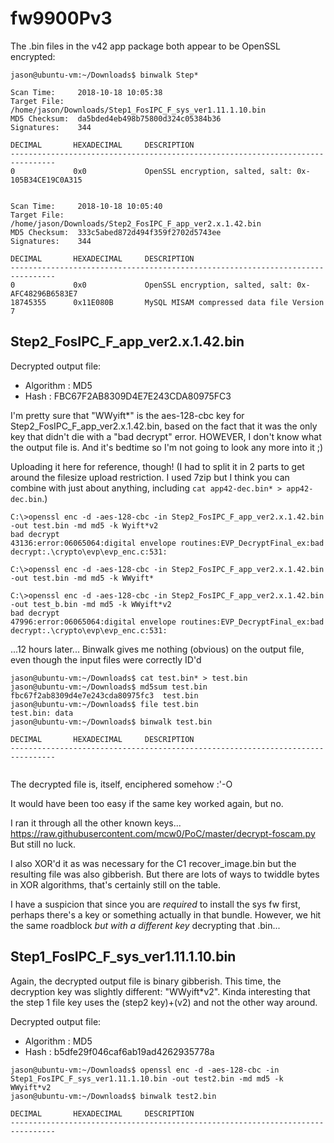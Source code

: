 # fw9900Pv3

The .bin files in the v42 app package both appear to be OpenSSL encrypted:

```
jason@ubuntu-vm:~/Downloads$ binwalk Step*

Scan Time:     2018-10-18 10:05:38
Target File:   /home/jason/Downloads/Step1_FosIPC_F_sys_ver1.11.1.10.bin
MD5 Checksum:  da5bded4eb498b75800d324c05384b36
Signatures:    344

DECIMAL       HEXADECIMAL     DESCRIPTION
--------------------------------------------------------------------------------
0             0x0             OpenSSL encryption, salted, salt: 0x-105B34CE19C0A315


Scan Time:     2018-10-18 10:05:40
Target File:   /home/jason/Downloads/Step2_FosIPC_F_app_ver2.x.1.42.bin
MD5 Checksum:  333c5abed872d494f359f2702d5743ee
Signatures:    344

DECIMAL       HEXADECIMAL     DESCRIPTION
--------------------------------------------------------------------------------
0             0x0             OpenSSL encryption, salted, salt: 0x-AFC48296B6583E7
18745355      0x11E080B       MySQL MISAM compressed data file Version 7
```


## Step2_FosIPC_F_app_ver2.x.1.42.bin

Decrypted output file:
* Algorithm : MD5
* Hash      : FBC67F2AB8309D4E7E243CDA80975FC3

I'm pretty sure that "WWyift*" is the aes-128-cbc key for Step2_FosIPC_F_app_ver2.x.1.42.bin, based on the fact that it was the only key that didn't die with a "bad decrypt" error. HOWEVER, I don't know what the output file is. And it's bedtime so I'm not going to look any more into it ;)

Uploading it here for reference, though!
(I had to split it in 2 parts to get around the filesize upload restriction. I used 7zip but I think you can combine with just about anything, including `cat app42-dec.bin* > app42-dec.bin`.)

```
C:\>openssl enc -d -aes-128-cbc -in Step2_FosIPC_F_app_ver2.x.1.42.bin -out test.bin -md md5 -k Wyift*v2
bad decrypt
43136:error:06065064:digital envelope routines:EVP_DecryptFinal_ex:bad decrypt:.\crypto\evp\evp_enc.c:531:

C:\>openssl enc -d -aes-128-cbc -in Step2_FosIPC_F_app_ver2.x.1.42.bin -out test.bin -md md5 -k WWyift*

C:\>openssl enc -d -aes-128-cbc -in Step2_FosIPC_F_app_ver2.x.1.42.bin -out test_b.bin -md md5 -k WWyift*v2
bad decrypt
47996:error:06065064:digital envelope routines:EVP_DecryptFinal_ex:bad decrypt:.\crypto\evp\evp_enc.c:531:
```

...12 hours later...
Binwalk gives me nothing (obvious) on the output file, even though the input files were correctly ID'd

```
jason@ubuntu-vm:~/Downloads$ cat test.bin* > test.bin
jason@ubuntu-vm:~/Downloads$ md5sum test.bin
fbc67f2ab8309d4e7e243cda80975fc3  test.bin
jason@ubuntu-vm:~/Downloads$ file test.bin
test.bin: data
jason@ubuntu-vm:~/Downloads$ binwalk test.bin

DECIMAL       HEXADECIMAL     DESCRIPTION
--------------------------------------------------------------------------------


```


The decrypted file is, itself, enciphered somehow :'-O

It would have been too easy if the same key worked again, but no.

I ran it through all the other known keys...
https://raw.githubusercontent.com/mcw0/PoC/master/decrypt-foscam.py
But still no luck. 

I also XOR'd it as was necessary for the C1 recover_image.bin but the resulting file was also gibberish.
But there are lots of ways to twiddle bytes in XOR algorithms, that's certainly still on the table.

I have a suspicion that since you are *required* to install the sys fw first, perhaps there's a key or something actually in that bundle. However, we hit the same roadblock *but with a different key* decrypting that .bin...


## Step1_FosIPC_F_sys_ver1.11.1.10.bin

Again, the decrypted output file is binary gibberish. This time, the decryption key was slightly different: "WWyift*v2". Kinda interesting that the step 1 file key uses the (step2 key)+(v2) and not the other way around.

Decrypted output file:
* Algorithm : MD5
* Hash      : b5dfe29f046caf6ab19ad4262935778a

```
jason@ubuntu-vm:~/Downloads$ openssl enc -d -aes-128-cbc -in Step1_FosIPC_F_sys_ver1.11.1.10.bin -out test2.bin -md md5 -k WWyift*v2
jason@ubuntu-vm:~/Downloads$ binwalk test2.bin

DECIMAL       HEXADECIMAL     DESCRIPTION
--------------------------------------------------------------------------------

```
